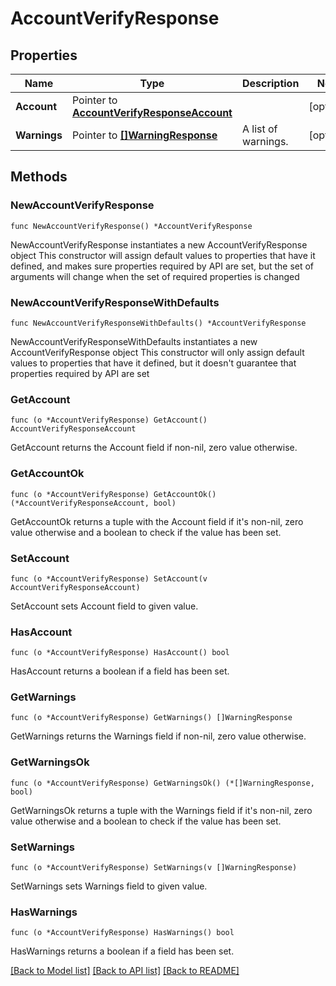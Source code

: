 # AccountVerifyResponse

## Properties

Name | Type | Description | Notes
------------ | ------------- | ------------- | -------------
**Account** | Pointer to [**AccountVerifyResponseAccount**](AccountVerifyResponseAccount.md) |  | [optional] 
**Warnings** | Pointer to [**[]WarningResponse**](WarningResponse.md) | A list of warnings. | [optional] 

## Methods

### NewAccountVerifyResponse

`func NewAccountVerifyResponse() *AccountVerifyResponse`

NewAccountVerifyResponse instantiates a new AccountVerifyResponse object
This constructor will assign default values to properties that have it defined,
and makes sure properties required by API are set, but the set of arguments
will change when the set of required properties is changed

### NewAccountVerifyResponseWithDefaults

`func NewAccountVerifyResponseWithDefaults() *AccountVerifyResponse`

NewAccountVerifyResponseWithDefaults instantiates a new AccountVerifyResponse object
This constructor will only assign default values to properties that have it defined,
but it doesn't guarantee that properties required by API are set

### GetAccount

`func (o *AccountVerifyResponse) GetAccount() AccountVerifyResponseAccount`

GetAccount returns the Account field if non-nil, zero value otherwise.

### GetAccountOk

`func (o *AccountVerifyResponse) GetAccountOk() (*AccountVerifyResponseAccount, bool)`

GetAccountOk returns a tuple with the Account field if it's non-nil, zero value otherwise
and a boolean to check if the value has been set.

### SetAccount

`func (o *AccountVerifyResponse) SetAccount(v AccountVerifyResponseAccount)`

SetAccount sets Account field to given value.

### HasAccount

`func (o *AccountVerifyResponse) HasAccount() bool`

HasAccount returns a boolean if a field has been set.

### GetWarnings

`func (o *AccountVerifyResponse) GetWarnings() []WarningResponse`

GetWarnings returns the Warnings field if non-nil, zero value otherwise.

### GetWarningsOk

`func (o *AccountVerifyResponse) GetWarningsOk() (*[]WarningResponse, bool)`

GetWarningsOk returns a tuple with the Warnings field if it's non-nil, zero value otherwise
and a boolean to check if the value has been set.

### SetWarnings

`func (o *AccountVerifyResponse) SetWarnings(v []WarningResponse)`

SetWarnings sets Warnings field to given value.

### HasWarnings

`func (o *AccountVerifyResponse) HasWarnings() bool`

HasWarnings returns a boolean if a field has been set.


[[Back to Model list]](../README.md#documentation-for-models) [[Back to API list]](../README.md#documentation-for-api-endpoints) [[Back to README]](../README.md)


